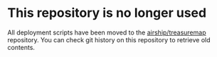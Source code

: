 # This repository is no longer used

All deployment scripts have been moved to the
[airship/treasuremap](https://opendev.org/airship/treasuremap/src/branch/master/tools/deployment/seaworthy-virt)
repository. You can check git history on this repository to retrieve old
contents.
